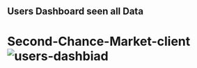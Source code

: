 ## Users Dashboard seen all Data
# Second-Chance-Market-client![users-dashbiad](https://user-images.githubusercontent.com/72245378/218258070-45428727-cce8-4ef8-8da1-123f97fc3fea.png)
